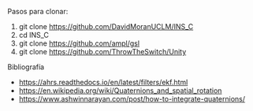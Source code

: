 Pasos para clonar:

1. git clone https://github.com/DavidMoranUCLM/INS_C
2. cd INS_C
3. git clone https://github.com/ampl/gsl 
4. git clone https://github.com/ThrowTheSwitch/Unity

Bibliografía
- https://ahrs.readthedocs.io/en/latest/filters/ekf.html
- https://en.wikipedia.org/wiki/Quaternions_and_spatial_rotation
- https://www.ashwinnarayan.com/post/how-to-integrate-quaternions/
